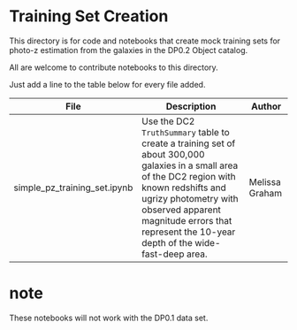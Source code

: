 # Training Set Creation

This directory is for code and notebooks that create mock training sets for photo-z estimation from the galaxies in the DP0.2 Object catalog.

All are welcome to contribute notebooks to this directory.

Just add a line to the table below for every file added.

| File | Description | Author |
|---|---|---|
| simple_pz_training_set.ipynb | Use the DC2 `TruthSummary` table to create a training set of about 300,000 galaxies in a small area of the DC2 region with known redshifts and ugrizy photometry with observed apparent magnitude errors that represent the 10-year depth of the wide-fast-deep area. | Melissa Graham |


# note

These notebooks will not work with the DP0.1 data set.
